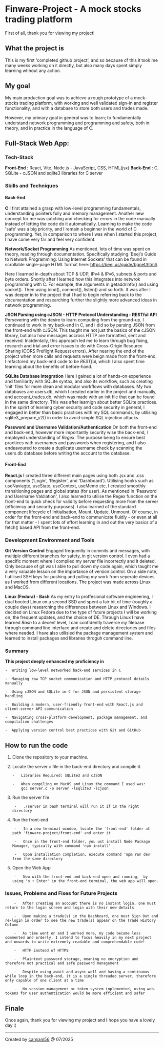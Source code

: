 # Finware-Project - A mock stocks trading platform

First of all, thank you for viewing my project!

## What the project is

This is my first 'completed github project', and so because of this it took me many weeks working on it directly, but also many days spent simply learning wtihout any action.

## My goal

My main production goal was to achieve a rough prototype of a mock-stocks trading platform, with working and well validated sign-in and register functionality, and with a database to store both users and trades made.

However, my primary goal in general was to learn; to fundamentally understand network programming and programming and safety, both in theory, and in practice in the language of C.


## Full-Stack Web App:

### Tech-Stack

**Front-End** : React, Vite, Node.js - JavaScript, CSS, HTML(jsx)
**Back-End** : C, SQLite - cJSON and sqlite3 libraries for C server


### Skills and Techniques

#### Back-End

**C**
I first attained a grasp with low-level programming fundamentals, understanding pointers fully and memory management. Another new concept for me was catching and checking for errors in the code manually instead of letting the code do it automatically.
Learning to make the code 'safe' was a big priority, and I remain a beginner in the world of C programming. Yet, in comparison to where I was when I started this project, I have come very far and feel very confident.  

**Network/Socket Programming**
As mentioned, lots of time was spent on theory, reading through documentation.
Specifically studying 'Beej's Guide to Network Programming: Using Internet Sockets' that can be found in scrollable single-page HTML format here: https://beej.us/guide/bgnet/html/.

Here I learned in-depth about TCP & UDP, IPv4 & IPv6, subnets & ports and byte orders. Shortly after I learned how this integrates into netwrok programming with C. 
For example, the arguments in getaddrinfo() and using socket(). Then using bind(), connect(), listen() and so forth. 
It was after I was deeper in to the project that I had to begin referring back to the documentation and researching further the slightly more advanced ideas in network programming.

**JSON Parsing using cJSON - HTTP Protocol Understanding - RESTful API**
Persevering with the desire to learn computing from the ground-up, I continued to work in my back-end in C, and I did so by parsing JSON from the front-end with cJSON.
This taught me not just the basics of the cJSON library, but also how messages accross HTTP are formatted, sent and received.
Incidentally, this approach led me to learn through bug fixing, research and trial and error issues to do with Cross-Origin Resource Sharing (CORS Prefilght Request errors).
After nearing the end of the project when more calls and requests were beign made from the front-end, I refactored my back-end code to be _RESTful_, which I also spent time learning about the benefits of before-hand.

**SQLite Database Integration**
Here I gained a lot of hands-on experience and familiarity with SQLite syntax, and also its workflow, such as creating 'init' files for more clean and modular workflows with databases.
My two databases are users.db, which I created earlier in the project and manually, and account_trades.db, which was made with an init file that can be found in the same directory. This was after learnign about better SQLite practices.
In the spirirt of learning cyber security and code security in general, I engaged in better than basic practices with my SQL commands, by utilising sqlite3_prepare_v2() in order to avoid simple SQL injection attacks.

**Password and Username Validation/Authentication**
On both the front-end and back-end, however more importantly security wise the back-end, I employed understanding of _Regex_. 
The purpose being to ensure best practices with usernames and passwords when registering, and I also endeavoured to create a duplicate username check by scanning the users.db database before writing the account to the database.

#### Front-End

**React.js**
I created three different main pages using both .jsx and .css components ('Login', 'Register', and 'Dashboard').
Utilising hooks such as useNaviagte, useState, useContext, useMemo etc, I created smoothly transitioning pages and global states (for user).
As mentioned in 'Password and Username Valdiation', I also learned to utilise the Regex function on the front-end to quick check for validity before requesting more from the server (efficiency and security purposes).
I also learned of the standard component lifecycle of Initialisation, Mount, Update, Unmount. 
Of course, in order for the front-end and back-end to communicate fluidly - or even at all for that matter - I spent lots of effort learning in and out the very basics of a fetch() based API from the front-end.

### Development Environment and Tools

**Git Version Control**
Engaged frequently in commits and messages, with multiple different branches for safety, in git version control. I even had a specific moment where I compiled my server file incorrectly and it deleted.
Only because of git was I able to pull down my code again, which taught me a very valuable lesson on the importance of version control.
On a side note, I utilised SSH keys for pushing and pulling my work from seperate devices as I worked from different locations. The project was made across Linux and MacOS.

**Linux (Fedora) - Bash**
As my entry to proffesional software engineering, I dual booted Linux on a second SSD and spent a fair bit of time (roughly a couple days) researching the differences between Linux and Windows.
I decided on Linux Fedora due to the type of future projects I will be working on, the frequent updates, and the choice of DE.
Through Linux I have learned _Bash_ to a decent level, I can confidently traverse my filebase through command line interface and create and delete directories and files where needed.
I have also utilisied the package management system and learned to install packages and libraries throguh command line.


### Summary

**This project deeply enhanced my proficiency in**

    -  Writing low-level networked back-end services in C

    -  Managing raw TCP socket communication and HTTP protocol details manually
 
    -  Using cJSON and SQLite in C for JSON and persistent storage handling
    
    -  Building a modern, user-friendly front-end with React.js and client-server API communication

    -  Navigating cross-platform development, package management, and compilation challenges

    -  Applying version control best practices with Git and GitHub


## How to run the code

1)  Clone the repository to your machine.

2)  Locate the server.c file in the back-end directory and compile it.
        
        -   Libraries Required: SQLite3 and cJSON

        -   When compiling on MacOS and Linux the command I used was:
            gcc server.c -o server -lsqlite3 -lcjson

3) Run the server file

        -   ./server in bash terminal will run it if in the right directory

4) Run the front-end

        -   In a new terminal window, locate the 'front-end' folder at path 'finware-project/front-end' and enter it

        -   Once in the front-end folder, you ust install Node Package Manager, typically with command 'npm install'

        -   Upon installation completion, execute command 'npm run dev' from the same directory

5) Open the Web App

        -   Now with the front-end and back-end open and running,  by using 'o + Enter' in the front-end terminal, the web app will open.



### Issues, Problems and Fixes for Future Projects

        -   After creating an account there is no instant login, one must return to the login screen and login with their new details
        
        -   Upon making a trade(s) in the Dashboard, one must Sign Out and re-login in order to see the new trade(s) appear on the Trade History Column

        -   As time went on and I worked more, my code became less commented and orderly, I intend to focus heavily in my next project and onwards to write extremely readable and comprehendable code!

        -   HTTP instead of HTTPS

        -   Plaintext password storage, meaning no encryption and therefore not practical and safe password management

        -   Despite using await and async well and having a continuous while loop in the back-end, it is a single threaded server, therefore only capable of one client at a time

        -   No session management or token system implemented, using web-tokens for user authentication would be more efficient and safer

## Finale

Once again, thank you for viewing my project and I hope you have a lovely day :)


---


Created by [camjam56](https://github.com/camjam56)
@ 07/2025





